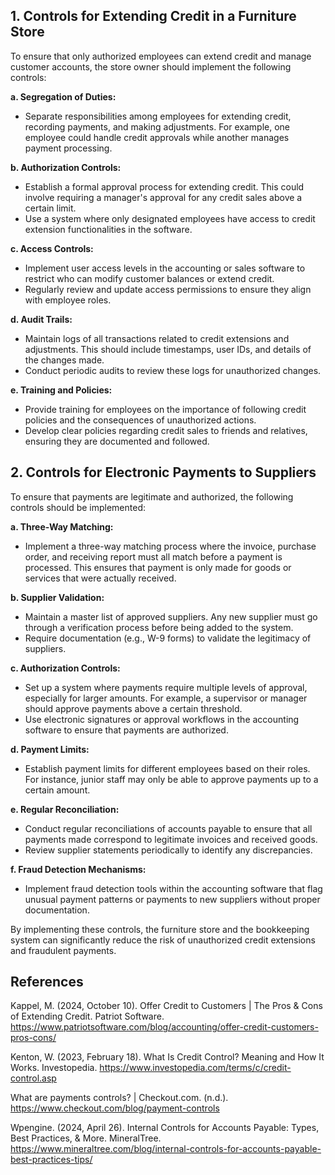 ## 1. Controls for Extending Credit in a Furniture Store
To ensure that only authorized employees can extend credit and manage customer accounts, the store owner should implement the following controls:

**a. Segregation of Duties:**
- Separate responsibilities among employees for extending credit, recording payments, and making adjustments. For example, one employee could handle credit approvals while another manages payment processing.

**b. Authorization Controls:**
- Establish a formal approval process for extending credit. This could involve requiring a manager's approval for any credit sales above a certain limit.
- Use a system where only designated employees have access to credit extension functionalities in the software.

**c. Access Controls:**
- Implement user access levels in the accounting or sales software to restrict who can modify customer balances or extend credit.
- Regularly review and update access permissions to ensure they align with employee roles.

**d. Audit Trails:**
- Maintain logs of all transactions related to credit extensions and adjustments. This should include timestamps, user IDs, and details of the changes made.
- Conduct periodic audits to review these logs for unauthorized changes.

**e. Training and Policies:**
- Provide training for employees on the importance of following credit policies and the consequences of unauthorized actions.
- Develop clear policies regarding credit sales to friends and relatives, ensuring they are documented and followed.


## 2. Controls for Electronic Payments to Suppliers
To ensure that payments are legitimate and authorized, the following controls should be implemented:

**a. Three-Way Matching:**
- Implement a three-way matching process where the invoice, purchase order, and receiving report must all match before a payment is processed. This ensures that payment is only made for goods or services that were actually received.

**b. Supplier Validation:**
- Maintain a master list of approved suppliers. Any new supplier must go through a verification process before being added to the system.
- Require documentation (e.g., W-9 forms) to validate the legitimacy of suppliers.

**c. Authorization Controls:**
- Set up a system where payments require multiple levels of approval, especially for larger amounts. For example, a supervisor or manager should approve payments above a certain threshold.
- Use electronic signatures or approval workflows in the accounting software to ensure that payments are authorized.

**d. Payment Limits:**
- Establish payment limits for different employees based on their roles. For instance, junior staff may only be able to approve payments up to a certain amount.

**e. Regular Reconciliation:**
- Conduct regular reconciliations of accounts payable to ensure that all payments made correspond to legitimate invoices and received goods.
- Review supplier statements periodically to identify any discrepancies.

**f. Fraud Detection Mechanisms:**
- Implement fraud detection tools within the accounting software that flag unusual payment patterns or payments to new suppliers without proper documentation.


By implementing these controls, the furniture store and the bookkeeping system can significantly reduce the risk of unauthorized credit extensions and fraudulent payments.

## References
Kappel, M. (2024, October 10). Offer Credit to Customers | The Pros & Cons of Extending Credit. Patriot Software. https://www.patriotsoftware.com/blog/accounting/offer-credit-customers-pros-cons/ 

Kenton, W. (2023, February 18). What Is Credit Control? Meaning and How It Works. Investopedia. https://www.investopedia.com/terms/c/credit-control.asp 

What are payments controls? | Checkout.com. (n.d.). https://www.checkout.com/blog/payment-controls 

Wpengine. (2024, April 26). Internal Controls for Accounts Payable: Types, Best Practices, & More. MineralTree. https://www.mineraltree.com/blog/internal-controls-for-accounts-payable-best-practices-tips/
